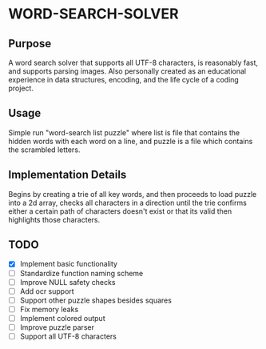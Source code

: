 # WORD-SEARCH-SOLVER
## Purpose
A word search solver that supports all UTF-8 characters, is reasonably fast, and
supports parsing images. Also personally created as an educational experience
in data structures, encoding, and the life cycle of a coding project.
## Usage
Simple run "word-search list puzzle" where list is file that contains the
hidden words with each word on a line, and puzzle is a file which contains
the scrambled letters.
## Implementation Details
Begins by creating a trie of all key words, and then proceeds to load puzzle
into a 2d array, checks all characters in a direction until the trie confirms either
a certain path of characters doesn't exist or that its valid then highlights those
characters.
## TODO
- [X] Implement basic functionality
- [ ] Standardize function naming scheme
- [ ] Improve NULL safety checks
- [ ] Add ocr support
- [ ] Support other puzzle shapes besides squares
- [ ] Fix memory leaks
- [ ] Implement colored output
- [ ] Improve puzzle parser
- [ ] Support all UTF-8 characters
